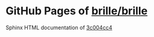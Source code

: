 GitHub Pages of [brille/brille](https://github.com/brille/brille.git)
======================================
Sphinx HTML documentation of [3c004cc4](https://github.com/brille/brille/tree/3c004cc4b2e493cdeefbf49e6bd2b603d225f62e)
